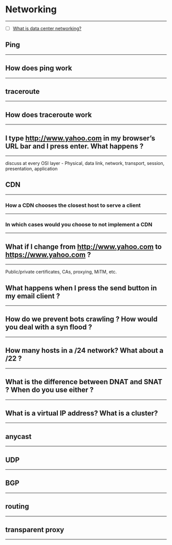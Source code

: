 # Networking
---

- [ ] [What is data center networking?](https://www.vmware.com/topics/glossary/content/data-center-networking.html)

## Ping
---

## How does ping work
---

## traceroute
---

## How does traceroute work
---

## I type http://www.yahoo.com in my browser’s URL bar and I press enter. What happens ?
---
discuss at every OSI layer - Physical, data link, network, transport, session, presentation, application

## CDN
---

### How a CDN chooses the closest host to serve a client
---

### In which cases would you choose to not implement a CDN
---

## What if I change from http://www.yahoo.com to https://www.yahoo.com  ?
---

Public/private certificates, CAs, proxying, MiTM, etc.

## What happens when I press the send button in my email client ?
---

## How do we prevent bots crawling ? How would you deal with a syn flood ?
---

## How many hosts in a /24 network? What about a /22 ?
---

## What is the difference between DNAT and SNAT ? When do you use either ?
---

## What is a virtual IP address? What is a cluster?
---

## anycast
---

## UDP
---

## BGP
---

## routing
---

## transparent proxy
---
